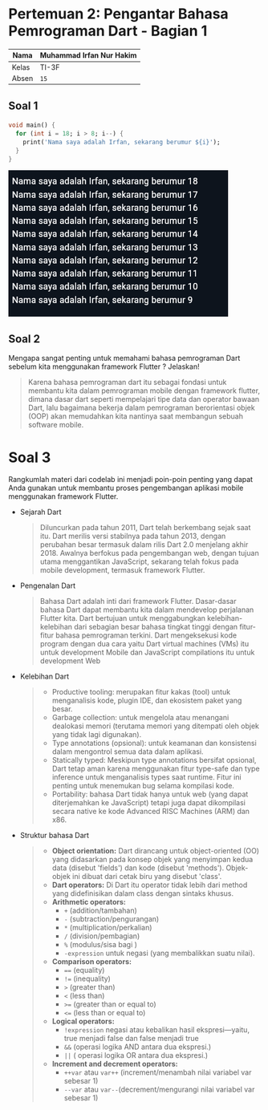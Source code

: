# Pertemuan 2: Pengantar Bahasa Pemrograman Dart - Bagian 1



|Nama|Muhammad Irfan Nur Hakim |
|----------------|--------------------------|
|Kelas          |TI-3F  |
|Absen          |`15`|



## Soal 1
```dart
void main() {
  for (int i = 18; i > 8; i--) {
    print('Nama saya adalah Irfan, sekarang berumur ${i}');
  }
}
```
![Output Soal 1](../pertemuan_02/assets/img1_js2.png)

## Soal 2
Mengapa sangat penting untuk memahami bahasa pemrograman Dart sebelum kita menggunakan framework Flutter ? Jelaskan!
> Karena bahasa pemrograman dart itu sebagai fondasi untuk membantu kita dalam pemrograman mobile dengan framework flutter, dimana dasar dart seperti mempelajari tipe data dan operator bawaan Dart, lalu bagaimana bekerja dalam pemrograman berorientasi objek (OOP) akan memudahkan kita nantinya saat membangun sebuah software mobile.

# Soal 3
Rangkumlah materi dari codelab ini menjadi poin-poin penting yang dapat Anda gunakan untuk membantu proses pengembangan aplikasi mobile menggunakan framework Flutter.
* Sejarah Dart
  > Diluncurkan pada tahun 2011, Dart telah berkembang sejak saat itu. Dart merilis versi stabilnya pada tahun 2013, dengan perubahan besar termasuk dalam rilis Dart 2.0 menjelang akhir 2018. Awalnya berfokus pada pengembangan web, dengan tujuan utama menggantikan JavaScript, sekarang telah fokus pada mobile development, termasuk framework Flutter.
* Pengenalan Dart
  > Bahasa Dart adalah inti dari framework Flutter. Dasar-dasar bahasa Dart dapat membantu kita dalam mendevelop perjalanan Flutter kita. Dart bertujuan untuk menggabungkan kelebihan-kelebihan dari sebagian besar bahasa tingkat tinggi dengan fitur-fitur bahasa pemrograman terkini. Dart mengeksekusi kode program dengan dua cara yaitu Dart virtual machines (VMs) itu untuk development Mobile dan JavaScript compilations itu untuk development Web

* Kelebihan Dart
  > * Productive tooling: merupakan fitur kakas (tool) untuk menganalisis kode, plugin IDE, dan ekosistem paket yang besar.
  > * Garbage collection: untuk mengelola atau menangani dealokasi memori (terutama memori yang ditempati oleh objek yang tidak lagi digunakan).
  > * Type annotations (opsional): untuk keamanan dan konsistensi dalam mengontrol semua data dalam aplikasi.
  > * Statically typed: Meskipun type annotations bersifat opsional, Dart tetap aman karena menggunakan fitur type-safe dan type inference untuk menganalisis types saat runtime. Fitur ini penting untuk menemukan bug selama kompilasi kode.
  > * Portability: bahasa Dart tidak hanya untuk web (yang dapat diterjemahkan ke JavaScript) tetapi juga dapat dikompilasi secara native ke kode Advanced RISC Machines (ARM) dan x86.

* Struktur bahasa Dart
  > - **Object orientation:** Dart dirancang untuk object-oriented (OO) yang didasarkan pada konsep objek yang menyimpan kedua data (disebut 'fields') dan kode (disebut 'methods'). Objek-objek ini dibuat dari cetak biru yang disebut 'class'. 
  > - **Dart operators:** Di Dart itu operator tidak lebih dari method yang didefinisikan dalam class dengan sintaks khusus.
  > - **Arithmetic operators:**
  >   - `+` (addition/tambahan)
  >   - `-` (subtraction/pengurangan)
  >   - `*` (multiplication/perkalian)
  >   - `/` (division/pembagian)
  >   - `%` (modulus/sisa bagi )
  >   - `-expression` untuk negasi (yang membalikkan suatu nilai).
  > - **Comparison operators:**
  >   - `==` (equality)
  >   - `!=` (inequality)
  >   - `>` (greater than)
  >   - `<` (less than)
  >   - `>=` (greater than or equal to)
  >   - `<=` (less than or equal to)
  > - **Logical operators:**
  >   - `!expression` negasi atau kebalikan hasil ekspresi—yaitu, true menjadi false dan false menjadi true
  >   - `&&` (operasi logika AND antara dua ekspresi.)
  >   - `||` ( operasi logika OR antara dua ekspresi.)
  > - **Increment and decrement operators:**
  >   - `++var` atau `var++` (increment/menambah nilai variabel var sebesar 1)
  >   - `--var` atau `var--`(decrement/mengurangi nilai variabel var sebesar 1)

